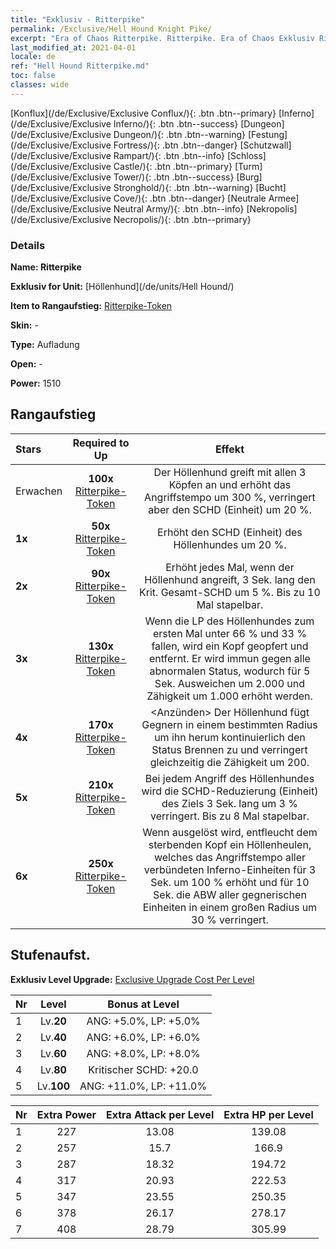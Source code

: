 ```yaml
---
title: "Exklusiv - Ritterpike"
permalink: /Exclusive/Hell Hound Knight Pike/
excerpt: "Era of Chaos Ritterpike. Ritterpike. Era of Chaos Exklusiv Ritterpike. Höllenhund Exklusiv."
last_modified_at: 2021-04-01
locale: de
ref: "Hell Hound Ritterpike.md"
toc: false
classes: wide
---
```

 [Konflux](/de/Exclusive/Exclusive Conflux/){: .btn .btn--primary} [Inferno](/de/Exclusive/Exclusive Inferno/){: .btn .btn--success} [Dungeon](/de/Exclusive/Exclusive Dungeon/){: .btn .btn--warning} [Festung](/de/Exclusive/Exclusive Fortress/){: .btn .btn--danger} [Schutzwall](/de/Exclusive/Exclusive Rampart/){: .btn .btn--info} [Schloss](/de/Exclusive/Exclusive Castle/){: .btn .btn--primary} [Turm](/de/Exclusive/Exclusive Tower/){: .btn .btn--success} [Burg](/de/Exclusive/Exclusive Stronghold/){: .btn .btn--warning} [Bucht](/de/Exclusive/Exclusive Cove/){: .btn .btn--danger} [Neutrale Armee](/de/Exclusive/Exclusive Neutral Army/){: .btn .btn--info} [Nekropolis](/de/Exclusive/Exclusive Necropolis/){: .btn .btn--primary} 

### Details
 **Name: Ritterpike** 

 **Exklusiv for Unit:** [Höllenhund](/de/units/Hell Hound/) 

 **Item to Rangaufstieg:** [Ritterpike-Token](/de/Items/con_916/)

 **Skin:** -

 **Type:** Aufladung

 **Open:** -

 **Power:** 1510

## Rangaufstieg

  |     Stars    |  Required to Up | Effekt |
  |:-------------|:---------------:|:---------------:|
  |  Erwachen  | **100x** [Ritterpike-Token](/de/Items/con_916/) | Der Höllenhund greift mit allen 3 Köpfen an und erhöht das Angriffstempo um 300 %, verringert aber den SCHD (Einheit) um 20 %. |
  | **1x** <i class="fas fa-star"/> | **50x** [Ritterpike-Token](/de/Items/con_916/) | Erhöht den SCHD (Einheit) des Höllenhundes um 20 %. |
  | **2x** <i class="fas fa-star"/> | **90x** [Ritterpike-Token](/de/Items/con_916/) | Erhöht jedes Mal, wenn der Höllenhund angreift, 3 Sek. lang den Krit. Gesamt-SCHD um 5 %. Bis zu 10 Mal stapelbar. |
  | **3x** <i class="fas fa-star"/> | **130x** [Ritterpike-Token](/de/Items/con_916/) | <Lebendig tot> Wenn die LP des Höllenhundes zum ersten Mal unter 66 % und 33 % fallen, wird ein Kopf geopfert und entfernt. Er wird immun gegen alle abnormalen Status, wodurch für 5 Sek. Ausweichen um 2.000 und Zähigkeit um 1.000 erhöht werden. |
  | **4x** <i class="fas fa-star"/> | **170x** [Ritterpike-Token](/de/Items/con_916/) | <Anzünden> Der Höllenhund fügt Gegnern in einem bestimmten Radius um ihn herum kontinuierlich den Status Brennen zu und verringert gleichzeitig die Zähigkeit um 200. |
  | **5x** <i class="fas fa-star"/> | **210x** [Ritterpike-Token](/de/Items/con_916/) | Bei jedem Angriff des Höllenhundes wird die SCHD-Reduzierung (Einheit) des Ziels 3 Sek. lang um 3 % verringert. Bis zu 8 Mal stapelbar. |
  | **6x** <i class="fas fa-star"/> | **250x** [Ritterpike-Token](/de/Items/con_916/) | Wenn <Lebendig tot> ausgelöst wird, entfleucht dem sterbenden Kopf ein Höllenheulen, welches das Angriffstempo aller verbündeten Inferno-Einheiten für 3 Sek. um 100 % erhöht und für 10 Sek. die ABW aller gegnerischen Einheiten in einem großen Radius um 30 % verringert. |


## Stufenaufst.
 **Exklusiv Level Upgrade:** [Exclusive Upgrade Cost Per Level](/Exclusive/ExclusiveUpgradeCostPerLevel/)

  |  Nr  |   Level  | Bonus at Level |
  |:-----|:--------:|:--------------:|
  | 1 | Lv.**20** | ANG: +5.0%, LP: +5.0% |
  | 2 | Lv.**40** | ANG: +6.0%, LP: +6.0% |
  | 3 | Lv.**60** | ANG: +8.0%, LP: +8.0% |
  | 4 | Lv.**80** | Kritischer SCHD: +20.0 |
  | 5 | Lv.**100** | ANG: +11.0%, LP: +11.0% |


  |  Nr  |  Extra Power | Extra Attack per Level | Extra HP per Level |
  |:-----|:--------:|:--------:|:--------:|
  | 1 | 227 | 13.08 | 139.08 |
  | 2 | 257 | 15.7 | 166.9 |
  | 3 | 287 | 18.32 | 194.72 |
  | 4 | 317 | 20.93 | 222.53 |
  | 5 | 347 | 23.55 | 250.35 |
  | 6 | 378 | 26.17 | 278.17 |
  | 7 | 408 | 28.79 | 305.99 |



